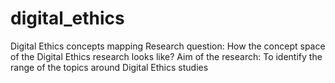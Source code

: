 # digital_ethics
Digital Ethics concepts mapping
Research question: How the concept space of the Digital Ethics
research looks like?
Aim of the research: To identify the range of the topics around Digital
Ethics studies
